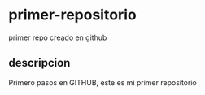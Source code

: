 # primer-repositorio
primer repo creado en github

## descripcion
Primero pasos en GITHUB, este es mi primer repositorio

